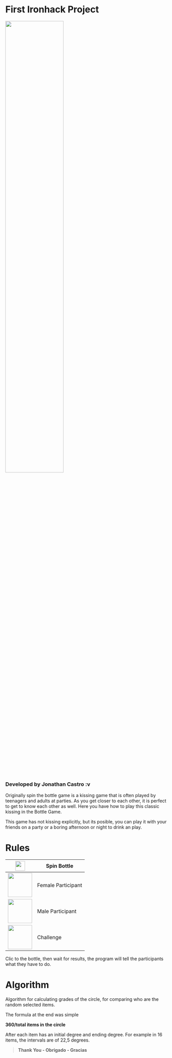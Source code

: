 
# First Ironhack Project
<img src="https://jacastro12.github.io/drink_or_drink/src/img/logo-color.svg" width="60%">
<h3>Developed by Jonathan Castro :v</h3>

<p>Originally spin the bottle game is a kissing game that is often played by teenagers and adults at parties. As you get closer to each other, it is perfect to get to know each other as well. Here you have how to play this classic kissing in the Bottle Game. </p>

<p>This game has not kissing explicitly, but its posible, you can play it with your friends on a party or a boring afternoon or night to drink an play.</p>

# Rules

|<img src="https://jacastro12.github.io/drink_or_drink/src/img/bottle.svg" width="30">  | Spin Bottle |
|--|--|
| <img src="https://jacastro12.github.io/drink_or_drink/src/img/female.svg" width="75"> | Female Participant |
|<img src="https://jacastro12.github.io/drink_or_drink/src/img/male.svg" width="75">  | Male Participant |
|<img src="https://jacastro12.github.io/drink_or_drink/src/img/softOne.svg" width="75">  | Challenge |

<p>Clic to the bottle, then wait for results, the program will tell the participants what they have to do.</p>

# Algorithm
<p>Algorithm for calculating grades of the circle, for comparing who are the random selected items.</p>

<p>The formula at the end was simple</p>

**360/total items in the circle**

<p>After each item has an initial degree and ending degree.
For example in 16 items, the intervals are of 22,5 degrees.</p>


>**Thank You - Obrigado - Gracias**





